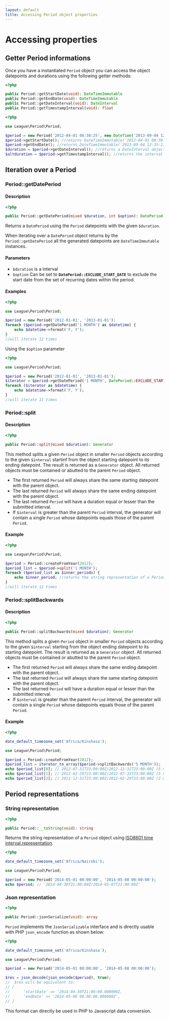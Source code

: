```yaml
---
layout: default
title: Accessing Period object properties
---
```


# Accessing properties

## Getter Period informations

Once you have a instantiated `Period` object you can access the object datepoints and durations using the following getter methods:

~~~php
<?php

public Period::getStartDate(void): DateTimeImmutable
public Period::getEndDate(void): DateTimeImmutable
public Period::getDateInterval(void): DateInterval
public Period::getTimestampInterval(void): float
~~~

~~~php
<?php

use League\Period\Period;

$period = new Period('2012-04-01 08:30:25', new DateTime('2013-09-04 12:35:21'));
$period->getStartDate(); //returns DateTimeImmutable('2012-04-01 08:30:25');
$period->getEndDate(); //returns DateTimeImmutable('2013-09-04 12:35:21');
$duration = $period->getDateInterval(); //returns a DateInterval object
$altduration = $period->getTimestampInterval(); //returns the interval as expressed in seconds
~~~

## Iteration over a Period

### Period::getDatePeriod

#### Description

~~~php
<?php

public Period::getDatePeriod(mixed $duration, int $option): DatePeriod
~~~

Returns a `DatePeriod` using the `Period` datepoints with the given `$duration`.

<p class="message-notice">When iterating over a <code>DatePeriod</code> object returns by the <code>Period::getDatePeriod</code> all the generated datepoints are <code>DateTimeImmutable</code> instances.</p>

#### Parameters

- `$duration` is a interval
- `$option` Can be set to **`DatePeriod::EXCLUDE_START_DATE`** to exclude the start date from the set of recurring dates within the period.

#### Examples

~~~php
<?php

use League\Period\Period;

$period = new Period('2012-01-01', '2013-01-01');
foreach ($period->getDatePeriod('1 MONTH') as $datetime) {
    echo $datetime->format('F, Y');
}
//will iterate 12 times
~~~

Using the `$option` parameter

~~~php
<?php

use League\Period\Period;

$period = new Period('2012-01-01', '2013-01-01');
$iterator = $period->getDatePeriod('1 MONTH', DatePeriod::EXCLUDE_START_DATE);
foreach ($iterator as $datetime) {
    echo $datetime->format('F, Y');
}
//will iterate 11 times
~~~

### Period::split

#### Description

~~~php
<?php

public Period::split(mixed $duration): Generator
~~~

This method splits a given `Period` object in smaller `Period` objects according to the given `$interval` startinf from the object starting datepoint to its ending datepoint. The result is returned as a `Generator` object. All returned objects must be contained or abutted to the parent `Period` object.

- The first returned `Period` will always share the same starting datepoint with the parent object.
- The last returned `Period` will always share the same ending datepoint with the parent object.
- The last returned `Period` will have a duration equal or lesser than the submitted interval.
- If `$interval` is greater than the parent `Period` interval, the generator will contain a single `Period` whose datepoints equals those of the parent `Period`.

#### Example

~~~php
<?php

use League\Period\Period;

$period = Period::createFromYear(2012);
$period_list = $period->split('1 MONTH');
foreach ($period_list as $inner_periods) {
    echo $inner_period; //returns the string representation of a Period object
}
//will iterate 12 times
~~~

### Period::splitBackwards

#### Description

~~~php
<?php

public Period::splitBackwards(mixed $duration): Generator
~~~

This method splits a given `Period` object in smaller `Period` objects according to the given `$interval` starting from the object ending datepoint to its starting datepoint. The result is returned as a `Generator` object. All returned objects must be contained or abutted to the parent `Period` object.

- The first returned `Period` will always share the same ending datepoint with the parent object.
- The last returned `Period` will always share the same starting datepoint with the parent object.
- The last returned `Period` will have a duration equal or lesser than the submitted interval.
- If `$interval` is greater than the parent `Period` interval, the generator will contain a single `Period` whose datepoints equals those of the parent `Period`.

#### Example

~~~php
<?php

date_default_timezone_set('Africa/Kinshasa');

use League\Period\Period;

$period = Period::createFromYear(2012);
$period_list = iterator_to_array($period->splitBackwards('5 MONTH'));
echo $period_list[0]; // 2012-07-31T23:00:00Z/2012-12-31T23:00:00Z (5 months interval)
echo $period_list[1]; // 2012-02-29T23:00:00Z/2012-07-31T23:00:00Z (5 months interval)
echo $period_list[2]; // 2011-12-31T23:00:00Z/2012-02-29T23:00:00Z (2 months interval)
~~~

## Period representations

### String representation

~~~php
<?php

public Period::__toString(void): string
~~~

Returns the string representation of a `Period` object using [ISO8601 time interval representation](http://en.wikipedia.org/wiki/ISO_8601#Time_intervals).

~~~php
<?php

date_default_timezone_set('Africa/Nairobi');

use League\Period\Period;

$period = new Period('2014-05-01 00:00:00', '2014-05-08 00:00:00');
echo $period; // '2014-04-30T21:00:00Z/2014-05-07T21:00:00Z'
~~~

### Json representation

~~~php
<?php

public Period::jsonSerialize(void): array
~~~

`Period` implements the `JsonSerializable` interface and is directly usable with PHP `json_encode` function as shown below:

~~~php
<?php

date_default_timezone_set('Africa/Kinshasa');

use League\Period\Period;

$period = new Period('2014-05-01 00:00:00', '2014-05-08 00:00:00');

$res = json_decode(json_encode($period), true);
//  $res will be equivalent to:
// [
//      'startDate' => '2014-04-30T21:00:00.000000Z,
//      'endDate' => '2014-05-08 00:00:00.000000Z',
// ]
~~~

This format can directly be used in PHP to Javascript data conversion.